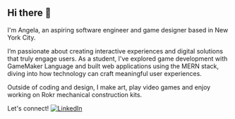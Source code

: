 ## Hi there 👋


I'm Angela, an aspiring software engineer and game designer based in New York City.

I’m passionate about creating interactive experiences and digital solutions that truly engage users. As a student, I've explored game development with GameMaker Language and built web applications using the MERN stack, diving into how technology can craft meaningful user experiences.

Outside of coding and design, I make art, play video games and enjoy working on Rokr mechanical construction kits. 

Let's connect!
[![LinkedIn](https://img.shields.io/badge/LinkedIn-0077B5?style=for-the-badge&logo=linkedin&logoColor=white)](https://linkedin.com/in/angela-gao-569a7a212)

